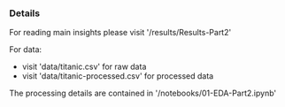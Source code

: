 ### Details
For reading main insights please visit '/results/Results-Part2'

For data:
- visit 'data/titanic.csv' for raw data
- visit 'data/titanic-processed.csv' for processed data

The processing details are contained in '/notebooks/01-EDA-Part2.ipynb'
